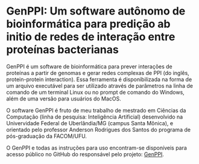 # GenPPI: Um software autônomo de bioinformática para predição ab initio de redes de interação entre proteínas bacterianas

GenPPI é um software de bioinformática para prever interações de proteínas a partir de genomas e gerar redes complexas de PPI (do inglês, protein-protein interaction). Essa ferramenta é disponibilizada na forma de um arquivo executável para ser utilizado através de parâmetros na linha de comando de um terminal Linux ou no prompt de comando do Windows, além de uma versão para usuários do MacOS.

O software GenPPI é fruto de meu trabalho de mestrado em Ciências da Computação (linha de pesquisa: Inteligência Artificial) desenvolvido na Univervidade Federal de Uberlândia/MG (campus Santa Mônica), e orientado pelo professor Anderson Rodrigues dos Santos do programa de pós-graduação da FACOM/UFU.

O GenPPI e todas as instruções para uso encontram-se disponíveis para acesso público no GitHub do responsável pelo projeto: [GenPPI](https://github.com/santosardr/genppi).  


